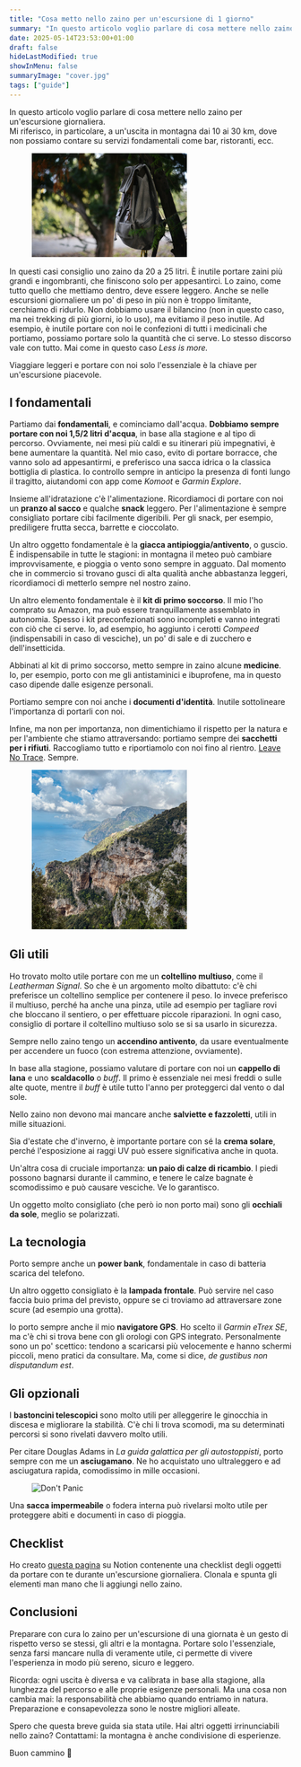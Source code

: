 ```yaml
---
title: "Cosa metto nello zaino per un'escursione di 1 giorno"
summary: "In questo articolo voglio parlare di cosa mettere nello zaino per un'escursione giornaliera"
date: 2025-05-14T23:53:00+01:00
draft: false
hideLastModified: true
showInMenu: false
summaryImage: "cover.jpg" 
tags: ["guide"]
---
```


In questo articolo voglio parlare di cosa mettere nello zaino per un'escursione giornaliera.  
Mi riferisco, in particolare, a un'uscita in montagna dai 10 ai 30 km, dove non possiamo contare su servizi fondamentali come bar, ristoranti, ecc.

<div class="has-text-centered m-10">
    <figure class="image is-inline-block" style="width: 55%;">
        <img class="image box" src="cover.jpg" alt="A bag placed on a tree" width="600"/>
    </figure>
</div>

In questi casi consiglio uno zaino da 20 a 25 litri. È inutile portare zaini più grandi e ingombranti, che finiscono solo per appesantirci. Lo zaino, come tutto quello che mettiamo dentro, deve essere leggero. 
Anche se nelle escursioni giornaliere un po' di peso in più non è troppo limitante, cerchiamo di ridurlo. 
Non dobbiamo usare il bilancino (non in questo caso, ma nei trekking di più giorni, io lo uso), ma evitiamo il peso inutile. 
Ad esempio, è inutile portare con noi le confezioni di tutti i medicinali che portiamo, possiamo portare solo la quantità che ci serve. Lo stesso discorso vale con tutto. Mai come in questo caso _Less is more._ 

Viaggiare leggeri e portare con noi solo l'essenziale è la chiave per un'escursione piacevole.


## I fondamentali

Partiamo dai **fondamentali**, e cominciamo dall'acqua. **Dobbiamo sempre portare con noi 1,5/2 litri d'acqua**, in base alla stagione e al tipo di percorso. Ovviamente, nei mesi più caldi e su itinerari più impegnativi, è bene aumentare la quantità. Nel mio caso, evito di portare borracce, che vanno solo ad appesantirmi, e preferisco una sacca idrica o la classica bottiglia di plastica.
Io controllo sempre in anticipo la presenza di fonti lungo il tragitto, aiutandomi con app come _Komoot_ e _Garmin Explore_.

Insieme all'idratazione c'è l'alimentazione. Ricordiamoci di portare con noi un **pranzo al sacco** e qualche **snack** leggero. Per l'alimentazione è sempre consigliato portare cibi facilmente digeribili. Per gli snack, per esempio, prediligere frutta secca, barrette e  cioccolato.

Un altro oggetto fondamentale è la **giacca antipioggia/antivento**, o guscio. È indispensabile in tutte le stagioni: in montagna il meteo può cambiare improvvisamente, e pioggia o vento sono sempre in agguato. Dal momento che in commercio si trovano gusci di alta qualità anche abbastanza leggeri, ricordiamoci di metterlo sempre nel nostro zaino.

Un altro elemento fondamentale è il **kit di primo soccorso**. Il mio l'ho comprato su Amazon, ma può essere tranquillamente assemblato in autonomia. Spesso i kit preconfezionati sono incompleti e vanno integrati con ciò che ci serve. Io, ad esempio, ho aggiunto i cerotti _Compeed_ (indispensabili in caso di vesciche), un po' di sale e di zucchero e dell'insetticida. 

Abbinati al kit di primo soccorso, metto sempre in zaino alcune **medicine**. Io, per esempio, porto con me gli antistaminici e ibuprofene, ma in questo caso dipende dalle esigenze personali.

Portiamo sempre con noi anche i **documenti d'identità**. Inutile sottolineare l'importanza di portarli con noi.

Infine, ma non per importanza, non dimentichiamo il rispetto per la natura e per l'ambiente che stiamo attraversando: portiamo sempre dei **sacchetti per i rifiuti**. Raccogliamo tutto e riportiamolo con noi fino al rientro. [Leave No Trace](https://en.wikipedia.org/wiki/Leave_No_Trace). Sempre.

<div class="has-text-centered">
    <figure class="is-inline-block" style="width: 55%;">
        <img class="image box" src="costiera-1.jpeg" alt="Vista dal Sentiero degli dei"/>
    </figure>
</div>

## Gli utili

Ho trovato molto utile portare con me un **coltellino multiuso**, come il _Leatherman Signal_. So che è un argomento molto dibattuto: c'è chi preferisce un coltellino semplice per contenere il peso. Io invece preferisco il multiuso, perché ha anche una pinza, utile ad esempio per tagliare rovi che bloccano il sentiero, o per effettuare piccole riparazioni. In ogni caso, consiglio di portare il coltellino multiuso solo se si sa usarlo in sicurezza.

Sempre nello zaino tengo un **accendino antivento**, da usare eventualmente per accendere un fuoco (con estrema attenzione, ovviamente).

In base alla stagione, possiamo valutare di portare con noi un **cappello di lana** e uno **scaldacollo** o _buff_. Il primo è essenziale nei mesi freddi o sulle alte quote, mentre il _buff_ è utile tutto l'anno per proteggerci dal vento o dal sole.

Nello zaino non devono mai mancare anche **salviette e fazzoletti**, utili in mille situazioni.

Sia d'estate che d'inverno, è importante portare con sé la **crema solare**, perché l'esposizione ai raggi UV può essere significativa anche in quota.

Un'altra cosa di cruciale importanza: **un paio di calze di ricambio**. I piedi possono bagnarsi durante il cammino, e tenere le calze bagnate è scomodissimo e può causare vesciche. Ve lo garantisco.

Un oggetto molto consigliato (che però io non porto mai) sono gli **occhiali da sole**, meglio se polarizzati.

## La tecnologia

Porto sempre anche un **power bank**, fondamentale in caso di batteria scarica del telefono.

Un altro oggetto consigliato è la **lampada frontale**. Può servire nel caso faccia buio prima del previsto, oppure se ci troviamo ad attraversare zone scure (ad esempio una grotta).

Io porto sempre anche il mio **navigatore GPS**. Ho scelto il _Garmin eTrex SE_, ma c'è chi si trova bene con gli orologi con GPS integrato. Personalmente sono un po' scettico: tendono a scaricarsi più velocemente e hanno schermi piccoli, meno pratici da consultare. Ma, come si dice, _de gustibus non disputandum est_.

## Gli opzionali

I **bastoncini telescopici** sono molto utili per alleggerire le ginocchia in discesa e migliorare la stabilità. C'è chi li trova scomodi, ma su determinati percorsi si sono rivelati davvero molto utili.

Per citare Douglas Adams in _La guida galattica per gli autostoppisti_, porto sempre con me un **asciugamano**. Ne ho acquistato uno ultraleggero e ad asciugatura rapida, comodissimo in mille occasioni. 

<div class="has-text-centered m-10">
    <figure class="image is-inline-block" style="width: 500px;">
        <img class="image box" src="dont-panic.avif" alt="Don't Panic" width="500"/>
    </figure>
</div>


Una **sacca impermeabile** o fodera interna può rivelarsi molto utile per proteggere abiti e documenti in caso di pioggia.

## Checklist

Ho creato [questa pagina](https://www.notion.so/Checklist-Zaino-per-escursione-di-1-giorno-1f30663a3b698025afc4d0bc2f7892e6?pvs=4) su Notion contenente una checklist degli oggetti da portare con te durante un'escursione giornaliera. Clonala e spunta gli elementi man mano che li aggiungi nello zaino.

## Conclusioni

Preparare con cura lo zaino per un'escursione di una giornata è un gesto di rispetto verso se stessi, gli altri e la montagna. Portare solo l'essenziale, senza farsi mancare nulla di veramente utile, ci permette di vivere l'esperienza in modo più sereno, sicuro e leggero.

Ricorda: ogni uscita è diversa e va calibrata in base alla stagione, alla lunghezza del percorso e alle proprie esigenze personali. Ma una cosa non cambia mai: la responsabilità che abbiamo quando entriamo in natura. Preparazione e consapevolezza sono le nostre migliori alleate.

Spero che questa breve guida sia stata utile. Hai altri oggetti irrinunciabili nello zaino? Contattami: la montagna è anche condivisione di esperienze.

Buon cammino 🌄